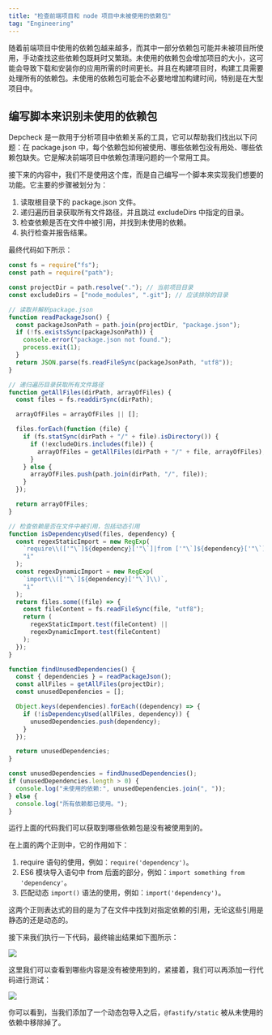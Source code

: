 ```yaml
---
title: "检查前端项目和 node 项目中未被使用的依赖包"
tag: "Engineering"
---
```


随着前端项目中使用的依赖包越来越多，而其中一部分依赖包可能并未被项目所使用，手动查找这些依赖包既耗时又繁琐。未使用的依赖包会增加项目的大小，这可能会导致下载和安装你的应用所需的时间更长。并且在构建项目时，构建工具需要处理所有的依赖包。未使用的依赖包可能会不必要地增加构建时间，特别是在大型项目中。

## 编写脚本来识别未使用的依赖包

Depcheck 是一款用于分析项目中依赖关系的工具，它可以帮助我们找出以下问题：在 package.json 中，每个依赖包如何被使用、哪些依赖包没有用处、哪些依赖包缺失。它是解决前端项目中依赖包清理问题的一个常用工具。

接下来的内容中，我们不是使用这个库，而是自己编写一个脚本来实现我们想要的功能。它主要的步骤被划分为：

1. 读取根目录下的 package.json 文件。
2. 递归遍历目录获取所有文件路径，并且跳过 excludeDirs 中指定的目录。
3. 检查依赖是否在文件中被引用，并找到未使用的依赖。
4. 执行检查并报告结果。

最终代码如下所示：

```js
const fs = require("fs");
const path = require("path");

const projectDir = path.resolve("."); // 当前项目目录
const excludeDirs = ["node_modules", ".git"]; // 应该排除的目录

// 读取并解析package.json
function readPackageJson() {
  const packageJsonPath = path.join(projectDir, "package.json");
  if (!fs.existsSync(packageJsonPath)) {
    console.error("package.json not found.");
    process.exit(1);
  }
  return JSON.parse(fs.readFileSync(packageJsonPath, "utf8"));
}

// 递归遍历目录获取所有文件路径
function getAllFiles(dirPath, arrayOfFiles) {
  const files = fs.readdirSync(dirPath);

  arrayOfFiles = arrayOfFiles || [];

  files.forEach(function (file) {
    if (fs.statSync(dirPath + "/" + file).isDirectory()) {
      if (!excludeDirs.includes(file)) {
        arrayOfFiles = getAllFiles(dirPath + "/" + file, arrayOfFiles);
      }
    } else {
      arrayOfFiles.push(path.join(dirPath, "/", file));
    }
  });

  return arrayOfFiles;
}

// 检查依赖是否在文件中被引用，包括动态引用
function isDependencyUsed(files, dependency) {
  const regexStaticImport = new RegExp(
    `require\\(['"\`]${dependency}['"\`]|from ['"\`]${dependency}['"\`]`,
    "i"
  );
  const regexDynamicImport = new RegExp(
    `import\\(['"\`]${dependency}['"\`]\\)`,
    "i"
  );
  return files.some((file) => {
    const fileContent = fs.readFileSync(file, "utf8");
    return (
      regexStaticImport.test(fileContent) ||
      regexDynamicImport.test(fileContent)
    );
  });
}

function findUnusedDependencies() {
  const { dependencies } = readPackageJson();
  const allFiles = getAllFiles(projectDir);
  const unusedDependencies = [];

  Object.keys(dependencies).forEach((dependency) => {
    if (!isDependencyUsed(allFiles, dependency)) {
      unusedDependencies.push(dependency);
    }
  });

  return unusedDependencies;
}

const unusedDependencies = findUnusedDependencies();
if (unusedDependencies.length > 0) {
  console.log("未使用的依赖:", unusedDependencies.join(", "));
} else {
  console.log("所有依赖都已使用。");
}
```

运行上面的代码我们可以获取到哪些依赖包是没有被使用到的。

在上面的两个正则中，它的作用如下：

1. require 语句的使用，例如：`require('dependency')`。
2. ES6 模块导入语句中 from 后面的部分，例如：`import something from 'dependency'`。
3. 匹配动态 `import()` 语法的使用，例如：`import('dependency')`。

这两个正则表达式的目的是为了在文件中找到对指定依赖的引用，无论这些引用是静态的还是动态的。

接下来我们执行一下代码，最终输出结果如下图所示：

<img src="../imgs/01/01.awebp" />

这里我们可以查看到哪些内容是没有被使用到的，紧接着，我们可以再添加一行代码进行测试：

<img src="../imgs/01/02.awebp" />

你可以看到，当我们添加了一个动态包导入之后，`@fastify/static` 被从未使用的依赖中移除掉了。
